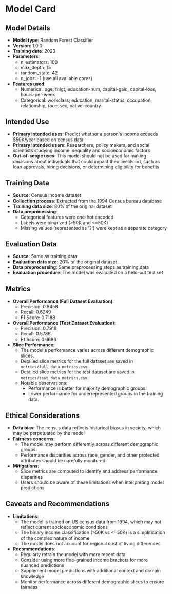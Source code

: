 # Model Card

## Model Details
- **Model type**: Random Forest Classifier
- **Version**: 1.0.0
- **Training date**: 2023
- **Parameters**:
  - n_estimators: 100
  - max_depth: 15
  - random_state: 42
  - n_jobs: -1 (use all available cores)
- **Features used**: 
  - Numerical: age, fnlgt, education-num, capital-gain, capital-loss, hours-per-week
  - Categorical: workclass, education, marital-status, occupation, relationship, race, sex, native-country

## Intended Use
- **Primary intended uses**: Predict whether a person's income exceeds $50K/year based on census data
- **Primary intended users**: Researchers, policy makers, and social scientists studying income inequality and socioeconomic factors
- **Out-of-scope uses**: This model should not be used for making decisions about individuals that could impact their livelihood, such as loan approvals, hiring decisions, or determining eligibility for benefits

## Training Data
- **Source**: Census Income dataset 
- **Collection process**: Extracted from the 1994 Census bureau database
- **Training data size**: 80% of the original dataset
- **Data preprocessing**: 
  - Categorical features were one-hot encoded
  - Labels were binarized (>50K and <=50K)
  - Missing values (represented as '?') were kept as a separate category

## Evaluation Data
- **Source**: Same as training data
- **Evaluation data size**: 20% of the original dataset
- **Data preprocessing**: Same preprocessing steps as training data
- **Evaluation procedure**: The model was evaluated on a held-out test set

## Metrics
- **Overall Performance (Full Dataset Evaluation)**:
  - Precision: 0.8458
  - Recall: 0.6249
  - F1 Score: 0.7188
- **Overall Performance (Test Dataset Evaluation)**:
  - Precision: 0.7918
  - Recall: 0.5786
  - F1 Score: 0.6686
- **Slice Performance**:
  - The model's performance varies across different demographic slices.
  - Detailed slice metrics for the full dataset are saved in `metrics/full_data_metrics.csv`.
  - Detailed slice metrics for the test dataset are saved in `metrics/test_data_metrics.csv`.
  - Notable observations:
    - Performance is better for majority demographic groups.
    - Lower performance for underrepresented groups in the training data.

## Ethical Considerations
- **Data bias**: The census data reflects historical biases in society, which may be perpetuated by the model
- **Fairness concerns**: 
  - The model may perform differently across different demographic groups
  - Performance disparities across race, gender, and other protected attributes should be carefully monitored
- **Mitigations**: 
  - Slice metrics are computed to identify and address performance disparities
  - Users should be aware of these limitations when interpreting model predictions

## Caveats and Recommendations
- **Limitations**:
  - The model is trained on US census data from 1994, which may not reflect current socioeconomic conditions
  - The binary income classification (>50K vs <=50K) is a simplification of the complex nature of income
  - The model does not account for regional cost of living differences
- **Recommendations**:
  - Regularly retrain the model with more recent data
  - Consider using more fine-grained income brackets for more nuanced predictions
  - Supplement model predictions with additional context and domain knowledge
  - Monitor performance across different demographic slices to ensure fairness